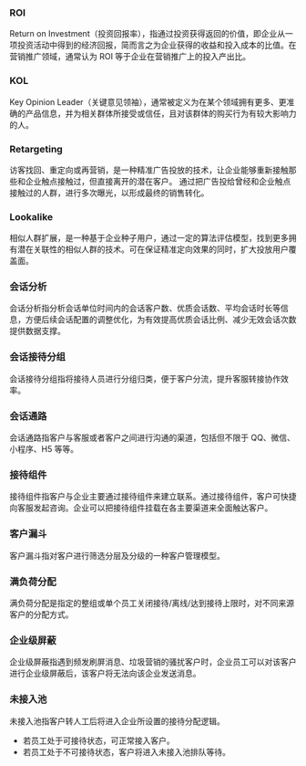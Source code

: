 
<span id="ROI"></span>
### ROI
Return on Investment（投资回报率），指通过投资获得返回的价值，即企业从一项投资活动中得到的经济回报，简而言之为企业获得的收益和投入成本的比值。在营销推广领域，通常认为 ROI 等于企业在营销推广上的投入产出比。


<span id="KOL"></span>
### KOL
Key Opinion Leader（关键意见领袖），通常被定义为在某个领域拥有更多、更准确的产品信息，并为相关群体所接受或信任，且对该群体的购买行为有较大影响力的人。

<span id="Retargeting"></span>
### Retargeting
访客找回、重定向或再营销，是一种精准广告投放的技术，让企业能够重新接触那些和企业触点接触过，但直接离开的潜在客户。 通过把广告投给曾经和企业触点接触过的人群，进行多次曝光，以形成最终的销售转化。 

<span id="Lookalike"></span>
### Lookalike
相似人群扩展，是一种基于企业种子用户，通过一定的算法评估模型，找到更多拥有潜在关联性的相似人群的技术。可在保证精准定向效果的同时，扩大投放用户覆盖面。


### 会话分析
会话分析指分析会话单位时间内的会话客户数、优质会话数、平均会话时长等信息，方便后续会话配置的调整优化，为有效提高优质会话比例、减少无效会话次数提供数据支撑。

### 会话接待分组
会话接待分组指将接待人员进行分组归类，便于客户分流，提升客服转接协作效率。

### 会话通路
会话通路指客户与客服或者客户之间进行沟通的渠道，包括但不限于 QQ、微信、小程序、H5 等等。


### 接待组件
接待组件指客户与企业主要通过接待组件来建立联系。通过接待组件，客户可快捷向客服发起咨询。企业可以把接待组件挂载在各主要渠道来全面触达客户。


### 客户漏斗
客户漏斗指对客户进行筛选分层及分级的一种客户管理模型。


### 满负荷分配
满负荷分配是指定的整组或单个员工关闭接待/离线/达到接待上限时，对不同来源客户的分配方式。


### 企业级屏蔽
企业级屏蔽指遇到频发刷屏消息、垃圾营销的骚扰客户时，企业员工可以对该客户进行企业级屏蔽后，该客户将无法向该企业发送消息。


### 未接入池
未接入池指客户转人工后将进入企业所设置的接待分配逻辑。
- 若员工处于可接待状态，可正常接入客户。
- 若员工处于不可接待状态，客户将进入未接入池排队等待。

